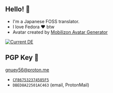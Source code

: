 ## Hello! 👋
- I'm a Japanese FOSS translator.
- I love Fedora ❤️ btw
- Avatar created by [Mobilizon Avatar Generator](https://www.peppercarrot.com/extras/html/2020_mobilizon-generator/index.php)

[![Current DE](https://img.shields.io/badge/DE-KDE%20Plasma-54A3D8)](https://kde.org/)

## PGP Key 🔐
gnuey56@proton.me

- [`CF867532374585F5`](https://keyserver.ubuntu.com/pks/lookup?search=CF867532374585F5&fingerprint=on&op=index)
- `DBED8A22501AC463` (email, ProtonMail)

